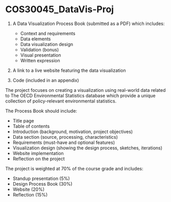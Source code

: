 # COS30045_DataVis-Proj

1. A Data Visualization Process Book (submitted as a PDF) which includes:
   - Context and requirements
   - Data elements
   - Data visualization design
   - Validation (bonus)
   - Visual presentation
   - Written expression

2. A link to a live website featuring the data visualization

3. Code (included in an appendix)

The project focuses on creating a visualization using real-world data related to The OECD Environmental Statistics database which provide a unique collection of policy-relevant environmental statistics.

The Process Book should include:
- Title page
- Table of contents
- Introduction (background, motivation, project objectives)
- Data section (source, processing, characteristics)
- Requirements (must-have and optional features)
- Visualization design (showing the design process, sketches, iterations)
- Website implementation
- Reflection on the project

The project is weighted at 70% of the course grade and includes:
- Standup presentation (5%)
- Design Process Book (30%)
- Website (20%)
- Reflection (15%)

